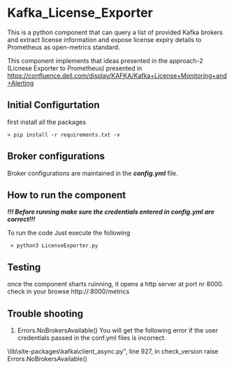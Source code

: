 # Kafka_License_Exporter

This is a python component that can query a list of provided Kafka brokers and extract license information and expose license expiry details to Prometheus as open-metrics standard.

This component implements that ideas presented in the approach-2 (Licnese Exporter to Prometheus) presented in https://confluence.dell.com/display/KAFKA/Kafka+License+Monitoring+and+Alerting



Initial Configurtation
---
first install all the packages
~~~
> pip install -r requirements.txt -v
~~~

Broker configurations
---
Broker configurations are maintained in the _**config.yml**_ file.


How to run the component 
---
_**!!! Before running make sure the credentials entered in config.yml are correct!!!**_

To run the code Just execute the following 
~~~
 > python3 LicenseExporter.py 
~~~
Testing
---
once the component sharts ruinning, it opens a http server at port nr 8000.
check in your browse http://<hostaddress>:8000/metrics


Trouble shooting
---
1. Errors.NoBrokersAvailable()
You will get the following error if the user credentials passed in the conf.yml files is incorrect.

\lib\site-packages\kafka\client_async.py", line 927, in check_version 
raise Errors.NoBrokersAvailable()
